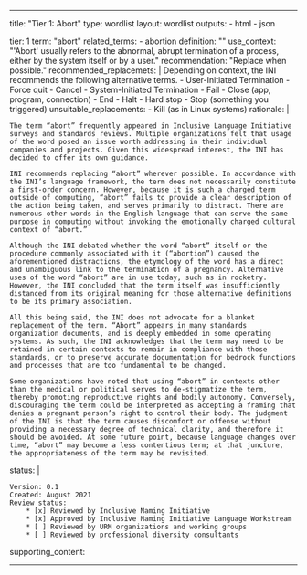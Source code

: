 
---
title: "Tier 1: Abort"
type: wordlist
layout: wordlist
outputs:
    - html
    - json


tier: 1
term: "abort"
related_terms:
    - abortion
definition: ""
use_context: "'Abort' usually refers to the abnormal, abrupt termination of a process, either by the system itself or by a user."
recommendation: "Replace when possible."
recommended_replacemets: |
    Depending on context, the INI recommends the following alternative terms.
    - User-Initiated Termination
    - Force quit
    - Cancel 
    - System-Initiated Termination
    - Fail 
    - Close (app, program, connection)
    - End
    - Halt
    - Hard stop
    - Stop (something you triggered)
unsuitable_replacements:
    - Kill (as in Linux systems) 
rationale: |

    The term “abort” frequently appeared in Inclusive Language Initiative surveys and standards reviews. Multiple organizations felt that usage of the word posed an issue worth addressing in their individual companies and projects. Given this widespread interest, the INI has decided to offer its own guidance.

    INI recommends replacing “abort” wherever possible. In accordance with the INI’s language framework, the term does not necessarily constitute a first-order concern. However, because it is such a charged term outside of computing, “abort” fails to provide a clear description of the action being taken, and serves primarily to distract. There are numerous other words in the English language that can serve the same purpose in computing without invoking the emotionally charged cultural context of “abort.”

    Although the INI debated whether the word “abort” itself or the procedure commonly associated with it (“abortion”) caused the aforementioned distractions, the etymology of the word has a direct and unambiguous link to the termination of a pregnancy. Alternative uses of the word “abort” are in use today, such as in rocketry. However, the INI concluded that the term itself was insufficiently distanced from its original meaning for those alternative definitions to be its primary association.

    All this being said, the INI does not advocate for a blanket replacement of the term. “Abort” appears in many standards organization documents, and is deeply embedded in some operating systems. As such, the INI acknowledges that the term may need to be retained in certain contexts to remain in compliance with those standards, or to preserve accurate documentation for bedrock functions and processes that are too fundamental to be changed.

    Some organizations have noted that using “abort” in contexts other than the medical or political serves to de-stigmatize the term, thereby promoting reproductive rights and bodily autonomy. Conversely, discouraging the term could be interpreted as accepting a framing that denies a pregnant person’s right to control their body. The judgment of the INI is that the term causes discomfort or offense without providing a necessary degree of technical clarity, and therefore it should be avoided. At some future point, because language changes over time, “abort” may become a less contentious term; at that juncture, the appropriateness of the term may be revisited.

status: | 
    
    Version: 0.1 
    Created: August 2021
    Review status:
        * [x] Reviewed by Inclusive Naming Initiative
        * [x] Approved by Inclusive Naming Initiative Language Workstream 
        * [ ] Reviewed by URM organizations and working groups 
        * [ ] Reviewed by professional diversity consultants 
supporting_content:

---
